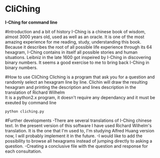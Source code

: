 CliChing
========
**I-Ching for command line**

#Introduction and a bit of history
I-Ching is a chinese book of wisdom, almost 3000 years old, used as well as an oracle.
It is one of the most amazing experience for me reading, study, understanding this book.
Because it describes the root of all possible life experience through its 64 hexagram, I-Ching contains 
in itself all possible stories and human situations.
Leibniz in the late 1600 got inspeired by I-Ching in discovering binary numbers.
It seems a good exercise to me to bring back I-Ching in binary numbers.

#How to use CliChing
Cliching is a program that ask you for a question and randomly select an hexagram line by line.
Clichin will draw the resulting hexagram and printing the description and lines description in the translation of Richard Wilhelm  
It is a python2.x program, it doesn't require any dependancy and it must be exeuted by command line
  
`python cliching.py`

#Further developments
-There are several translations of I-Ching chinese text.
In the present version of this software I have used Richard Wilhelm's translation.
It is the one that I'm used to, I'm studying Alfred Huang version now, I will probably implement it in the future.
-I would like to add the possibility to browse all hexagrams instead of jumping directly to asking a question.
-Creating a conclusive file with the question and response for each consultation.

